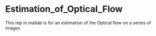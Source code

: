 # Estimation_of_Optical_Flow
This rep in matlab is for an estimation of the Optical flow on a series of images
